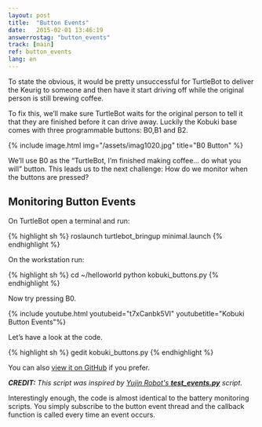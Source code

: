 ```yaml
---
layout: post
title:  "Button Events"
date:   2015-02-01 13:46:19
answerrostag: "button_events"
track: [main]
ref: button_events
lang: en
---
```


To state the obvious, it would be pretty unsuccessful for TurtleBot to deliver the Keurig to someone and then have it start driving off while the original person is still brewing coffee.

To fix this, we’ll make sure TurtleBot waits for the original person to tell it that they are finished before it can drive away. Luckily the Kobuki base comes with three programmable buttons: B0,B1 and B2.


{% include image.html img="/assets/imag1020.jpg" title="B0 Button" %}

We’ll use B0 as the “TurtleBot, I’m finished making coffee… do what you will” button. This leads us to the next challenge: How do we monitor when the buttons are pressed?

## Monitoring Button Events

On TurtleBot open a terminal and run:

{% highlight sh %}
roslaunch turtlebot_bringup minimal.launch
{% endhighlight %}

On the workstation run:

{% highlight sh %}
cd ~/helloworld
python kobuki_buttons.py
{% endhighlight %}

Now try pressing B0.

{% include youtube.html youtubeid="t7xCanbk5VI" youtubetitle="Kobuki Button Events"%}

Let’s have a look at the code.

{% highlight sh %}
gedit kobuki_buttons.py
{% endhighlight %}

You can also [view it on GitHub](https://github.com/markwsilliman/turtlebot/blob/master/kobuki_buttons.py) if you prefer.

***CREDIT:** This script was inspired by [Yujin Robot's **test_events.py**](https://github.com/yujinrobot/kobuki/blob/f99e495b2b3be1e62495119809c58ccb58909f67/kobuki_testsuite/scripts/test_events.py) script.*

Interestingly enough, the code is almost identical to the battery monitoring scripts. You simply subscribe to the button event thread and the callback function is called every time an event occurs.